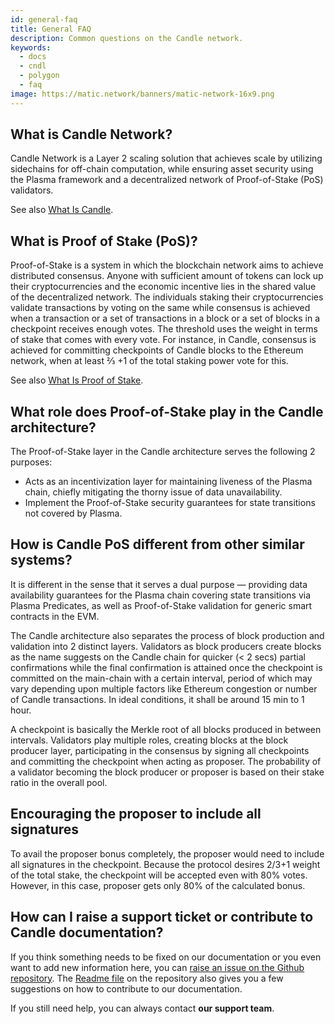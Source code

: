 ```yaml
---
id: general-faq
title: General FAQ
description: Common questions on the Candle network.
keywords:
  - docs
  - cndl
  - polygon
  - faq
image: https://matic.network/banners/matic-network-16x9.png
---
```


## What is Candle Network?

Candle Network is a Layer 2 scaling solution that achieves scale by utilizing sidechains for off-chain computation, while ensuring asset security using the Plasma framework and a decentralized network of Proof-of-Stake (PoS) validators.

See also [What Is Candle](/docs/home/polygon-basics/what-is-polygon).

## What is Proof of Stake (PoS)?

Proof-of-Stake is a system in which the blockchain network aims to achieve distributed consensus. Anyone with sufficient amount of tokens can lock up their cryptocurrencies and the economic incentive lies in the shared value of the decentralized network. The individuals staking their cryptocurrencies validate transactions by voting on the same while consensus is achieved when a transaction or a set of transactions in a block or a set of blocks in a checkpoint receives enough votes. The threshold uses the weight in terms of stake that comes with every vote. For instance, in Candle, consensus is achieved for committing checkpoints of Candle blocks to the Ethereum network, when at least ⅔ +1  of the total staking power vote for this.

See also [What Is Proof of Stake](/docs/home/polygon-basics/what-is-proof-of-stake).

## What role does Proof-of-Stake play in the Candle architecture?

The Proof-of-Stake layer in the Candle architecture serves the following 2 purposes:

* Acts as an incentivization layer for maintaining liveness of the Plasma chain, chiefly mitigating the thorny issue of data unavailability.
* Implement the Proof-of-Stake security guarantees for state transitions not covered by Plasma.

## How is Candle PoS different from other similar systems?

It is different in the sense that it serves a dual purpose — providing data availability guarantees for the Plasma chain covering state transitions via Plasma Predicates, as well as Proof-of-Stake validation for generic smart contracts in the EVM.

The Candle architecture also separates the process of block production and validation into 2 distinct layers. Validators as block producers create blocks as the name suggests on the Candle chain for quicker (< 2 secs) partial confirmations while the final confirmation is attained once the checkpoint is committed on the main-chain with a certain interval, period of which may vary depending upon multiple factors like Ethereum congestion or number of Candle transactions. In ideal conditions, it shall be around 15 min to 1 hour.

A checkpoint is basically the Merkle root of all blocks produced in between intervals. Validators play multiple roles, creating blocks at the block producer layer, participating in the consensus by signing all checkpoints and committing the checkpoint when acting as proposer. The probability of a validator becoming the block producer or proposer is based on their stake ratio in the overall pool.

## Encouraging the proposer to include all signatures

To avail the proposer bonus completely, the proposer would need to include all signatures in the checkpoint. Because the protocol desires 2/3+1 weight of the total stake, the checkpoint will be accepted even with 80% votes. However, in this case, proposer gets only 80% of the calculated bonus.

## How can I raise a support ticket or contribute to Candle documentation?
If you think something needs to be fixed on our documentation or you even want to add new information here, you can [raise an issue on the Github repository](https://github.com/maticnetwork/matic.js/issues). The [Readme file](https://github.com/maticnetwork/matic-docs/blob/master/README.md) on the repository also gives you a few suggestions on how to contribute to our documentation.

If you still need help, you can always contact **our support team**.
